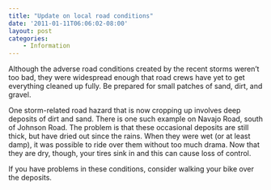 ```yaml
---
title: "Update on local road conditions"
date: '2011-01-11T06:06:02-08:00'
layout: post
categories:
    - Information
---
```


Although the adverse road conditions created by the recent storms weren’t too bad, they were widespread enough that road crews have yet to get everything cleaned up fully. Be prepared for small patches of sand, dirt, and gravel.  
  
One storm-related road hazard that is now cropping up involves deep deposits of dirt and sand. There is one such example on Navajo Road, south of Johnson Road. The problem is that these occasional deposits are still thick, but have dried out since the rains. When they were wet (or at least damp), it was possible to ride over them without too much drama. Now that they are dry, though, your tires sink in and this can cause loss of control.

If you have problems in these conditions, consider walking your bike over the deposits.